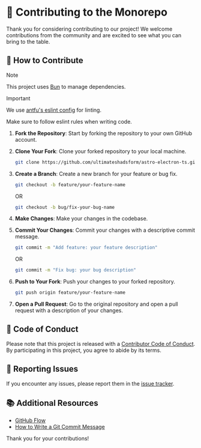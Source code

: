 # 🤝 Contributing to the Monorepo

Thank you for considering contributing to our project! We welcome contributions from the community and are excited to see what you can bring to the table.

## 🤝 How to Contribute

> [!NOTE]
> This project uses [Bun](https://bun.sh/) to manage dependencies.

> [!IMPORTANT]
> We use [antfu's eslint config](https://github.com/antfu/eslint-config) for linting.

Make sure to follow eslint rules when writing code.

1. **Fork the Repository**: Start by forking the repository to your own GitHub account.

2. **Clone Your Fork**: Clone your forked repository to your local machine.

   ```bash
   git clone https://github.com/ultimateshadsform/astro-electron-ts.git
   ```

3. **Create a Branch**: Create a new branch for your feature or bug fix.

   ```bash
   git checkout -b feature/your-feature-name
   ```

   OR

   ```bash
   git checkout -b bug/fix-your-bug-name
   ```

4. **Make Changes**: Make your changes in the codebase.

5. **Commit Your Changes**: Commit your changes with a descriptive commit message.

   ```bash
   git commit -m "Add feature: your feature description"
   ```

   OR

   ```bash
   git commit -m "Fix bug: your bug description"
   ```

6. **Push to Your Fork**: Push your changes to your forked repository.

   ```bash
   git push origin feature/your-feature-name
   ```

7. **Open a Pull Request**: Go to the original repository and open a pull request with a description of your changes.

## 📜 Code of Conduct

Please note that this project is released with a [Contributor Code of Conduct](CODE_OF_CONDUCT.md). By participating in this project, you agree to abide by its terms.

## 🐛 Reporting Issues

If you encounter any issues, please report them in the [issue tracker](https://github.com/your-repo/issues).

## 📚 Additional Resources

- [GitHub Flow](https://guides.github.com/introduction/flow/)
- [How to Write a Git Commit Message](https://chris.beams.io/posts/git-commit/)

Thank you for your contributions!
